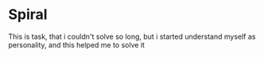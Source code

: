 # Spiral
This is task, that i couldn't solve so long, but i started understand myself as personality, and this helped me to solve it
